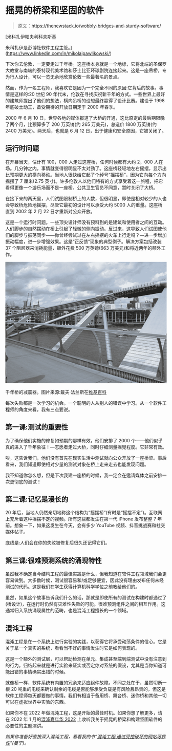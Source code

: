 # 摇晃的桥梁和坚固的软件

> 原文：<https://thenewstack.io/wobbly-bridges-and-sturdy-software/>

[](https://www.linkedin.com/in/mikolajpawlikowski/)

 [米科扎伊帕夫利科夫斯基

米科扎伊是彭博社软件工程主管。](https://www.linkedin.com/in/mikolajpawlikowski/) [](https://www.linkedin.com/in/mikolajpawlikowski/)

下次你去伦敦，一定要走过千年桥。这座桥本身就是一个地标，它将北端的圣保罗大教堂与南端的泰特现代美术馆和莎士比亚环球剧院连接起来。这是一座吊桥，专为行人设计，可以一览无余地欣赏伦敦一些最著名的景点。

然而，作为一名工程师，我喜欢它是因为一个完全不同的原因:它背后的故事。事情是这样的:20 世纪 90 年代末，伦敦在寻找庆祝新千年的方式。一些世界上最好的建筑师提出了他们的想法，横向吊桥的设想最终赢得了设计比赛。建设于 1998 年底破土动工，备受期待的开放日期定于 2000 年春季。

2000 年 6 月 10 日，世界各地的媒体报道了大桥的开通，这比原定的最后期限晚了两个月，比预算多了 200 万英镑(约 265 万美元)，总造价 1800 万英镑(约 2400 万美元)。两天后，也就是 6 月 12 日，出于健康和安全原因，它被关闭了。

## 运行时问题

在开幕当天，估计有 100，000 人走过这座桥，任何时候都有大约 2，000 人在场。几分钟之内，事情就变得很明显不太对劲了。这座桥轻轻地左右摇摆，显示出比预期更大的横向移动。当地人很快给它起了个绰号“摇摆桥”，因为它向每个方向摇摆了 7 厘米(2.75 英寸)。许多伦敦人以他们特有的方式享受着这一旅程，把它看得更像一个游乐场而不是一座桥。公共卫生官员不同意，暂时关闭了大桥。

在接下来的两天里，人们试图限制桥上的人数，但很明显，即使是相对较少的人也会导致桥危险地摇摆，尽管它最初的设计可以承受大约 5000 人的重量。这座桥直到 2002 年 2 月 22 日才重新对公众开放。

这是一个运行时问题。一些顶尖设计师没有预料到的是建筑和使用者之间的互动。人们脚步的自然摆动在桥上引起了轻微的侧向振动。反过来，这导致人们试图使他们的脚步与振荡同步——你曾经尝试过在左右摇摆的火车上行走吗？—进一步增加振动幅度，进一步增强效果。这是“正反馈”现象的典型例子。解决方案包括改装 37 个阻尼器来消耗能量，额外花费 500 万英镑(663 万美元)和将近两年的额外工作。

![millennium bridge's dampers](img/23140393bba73f8f35886b3ae363a57f.png)

千年桥的减震器。图片来源:戴夫·法兰斯在[维基百科](https://en.wikipedia.org/wiki/Millennium_Bridge,_London#/media/File:Bridge_horiz_mode_shock.jpg)

每次失败都是一次学习的机会。一个聪明的人从别人的错误中学习。从一个软件工程师的角度来看，我有三点要说。

## 第一课:测试的重要性

为了确保他们实施的修复如预期的那样有效，他们安排了 2000 个——他们似乎真的进入了千年象征！—志愿者走过大桥，同时仔细测量摇晃程度。它非常有效。

唉，这告诉我们，他们没有首先在现实生活中测试就向公众开放了一座桥梁。事后看来，我们知道即使相对少量的测试对象在桥上走来走去也能发现问题。

我不知道你怎么想，但是下次我建一座桥的时候，我一定会在邀请媒体之前安排一次更彻底的测试！

## 第二课:记忆是漫长的

20 年后，当地人仍然亲切地称这个结构为“摇摆桥”(有时是“摇摆不定”)。互联网上充斥着这种摇摆不定的视频。所有这些都发生在第一代 iPhone 发布整整 7 年前。想象一下，如果这发生在今天，会有多少 YouTube 视频、抖音挑战赛和社交媒体帖子。

底线是:人们会在你的失败被修复后很久还记得它们。

## 第三课:很难预测系统的涌现特性

虽然我不确定当今结构工程的最佳实践是什么，但我知道在软件工程领域我们会更容易做到。大多数时候，测试很容易和/或足够便宜，因此没有理由发布任何未经测试的代码。这是我们在学生获得计算机科学学位之前教给他们的。

虽然，如果这个故事告诉我们什么的话，那就是即使所有的测试在构建时都通过了(桥设计)，在运行时仍然有灾难性失败的可能。很难预测组件之间的相互作用。这通常归入系统涌现属性的范畴，也是混沌工程擅长的一个领域。

## 混沌工程

混沌工程是在一个系统上进行实验的实践，以获得它将承受动荡条件的信心。它是关于拿一个真实的系统，看看当不好的事情发生时它是如何表现的。

这是一个额外的测试层，可以帮助检测在单元、集成甚至端到端测试中没有注意到的行为。归结起来就是进行实验来证实或否定你对系统的假设，尤其是当你知道可能出错的事情确实出错的时候。

就像桥一样，软件系统有内置的冗余来适应组件故障。不同之处在于，虽然切断一根 20 吨重的电缆来确认剩余的电缆是否能够承受负载是有风险且昂贵的，但这是软件工程师每天都要做的事情。我们有相当于备用桥、舞台桥、迷你桥和其他一切可以在虚拟世界中实验的东西。

如果你不在 2022 年做混沌工程，这是开始的最佳时机。如果你想了解更多，请在 2022 年 1 月的[混沌嘉年华 2022](https://chaoscarnival.io) 上收听我关于摇晃的桥梁和构建坚固软件的必要性的主题演讲。

*如果你准备好直接深入混沌工程，看看我的书“[混沌工程:通过受控破坏的网站可靠性](https://www.manning.com/books/chaos-engineering)”(曼宁)。*

<svg xmlns:xlink="http://www.w3.org/1999/xlink" viewBox="0 0 68 31" version="1.1"><title>Group</title> <desc>Created with Sketch.</desc></svg>